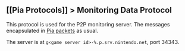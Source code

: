 [[Pia Protocols]] > Monitoring Data Protocol
---

This protocol is used for the P2P monitoring server. The messages encapsulated in [Pia packets](Pia-Protocol) as usual.

The server is at `g<game server id>-%.p.srv.nintendo.net`, port 34343.
